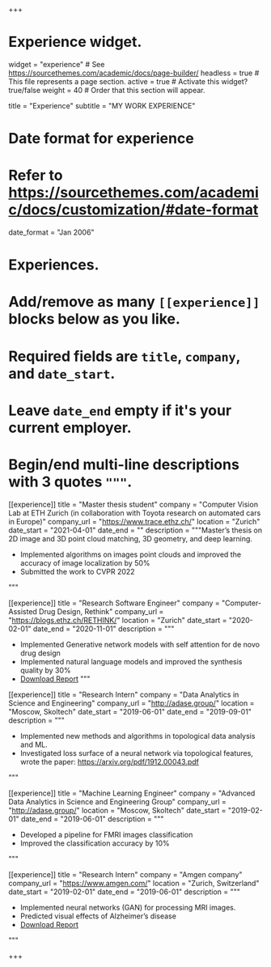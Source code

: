 +++
# Experience widget.
widget = "experience"  # See https://sourcethemes.com/academic/docs/page-builder/
headless = true  # This file represents a page section.
active = true  # Activate this widget? true/false
weight = 40  # Order that this section will appear.

title = "Experience"
subtitle = "MY WORK EXPERIENCE"

# Date format for experience
#   Refer to https://sourcethemes.com/academic/docs/customization/#date-format
date_format = "Jan 2006"

# Experiences.
#   Add/remove as many `[[experience]]` blocks below as you like.
#   Required fields are `title`, `company`, and `date_start`.
#   Leave `date_end` empty if it's your current employer.
#   Begin/end multi-line descriptions with 3 quotes `"""`.
[[experience]]
  title = "Master thesis student"
  company = "Computer Vision Lab at ETH Zurich (in collaboration with Toyota research on automated cars in Europe)"
  company_url = "https://www.trace.ethz.ch/"
  location = "Zurich"
  date_start = "2021-04-01"
  date_end = ""
  description = """Master’s thesis on 2D image and 3D point cloud matching, 3D geometry, and deep learning.

  
  
  * Implemented algorithms on images point clouds and improved the accuracy of image localization by 50%
  * Submitted the work to CVPR 2022
  <!-- * Wrote a paper -->
  """

[[experience]]
  title = "Research Software Engineer"
  company = "Computer-Assisted Drug Design, Rethink"
  company_url = "https://blogs.ethz.ch/RETHINK/"
  location = "Zurich"
  date_start = "2020-02-01"
  date_end = "2020-11-01"
  description = """


  * Implemented Generative network models with self attention for de novo drug design
  * Implemented natural language models and improved the synthesis quality by 30%
  * [Download Report](https://drive.google.com/file/d/1MYT9qRnM9EzHT37-PNzrCWojR_WAFZzB/view?usp=sharing)
  """

[[experience]]
  title = "Research Intern"
  company = "Data Analytics in Science and Engineering"
  company_url = "http://adase.group/"
  location = "Moscow, Skoltech"
  date_start = "2019-06-01"
  date_end = "2019-09-01"
  description = """


  * Implemented new methods and algorithms in topological data analysis and ML.
  * Investigated loss surface of a neural network via topological features, wrote the paper: https://arxiv.org/pdf/1912.00043.pdf

  """


 [[experience]]
  title = "Machine Learning Engineer"
  company = "Advanced Data Analytics in Science and Engineering Group"
  company_url = "http://adase.group/"
  location = "Moscow, Skoltech"
  date_start = "2019-02-01"
  date_end = "2019-06-01"
  description = """


  * Developed a pipeline for FMRI images classification
  * Improved the classification accuracy by 10%

  """

 [[experience]]
  title = "Research Intern"
  company = "Amgen company"
  company_url = "https://www.amgen.com/"
  location = "Zurich, Switzerland"
  date_start = "2019-02-01"
  date_end = "2019-06-01"
  description = """

  * Implemented neural networks (GAN) for processing MRI images.
  * Predicted visual effects of Alzheimer’s disease
  * [Download Report](https://drive.google.com/file/d/17pJS7ouhgvBHL-DH6PWfW2xTgnG2nNxV/view)

  """


+++
